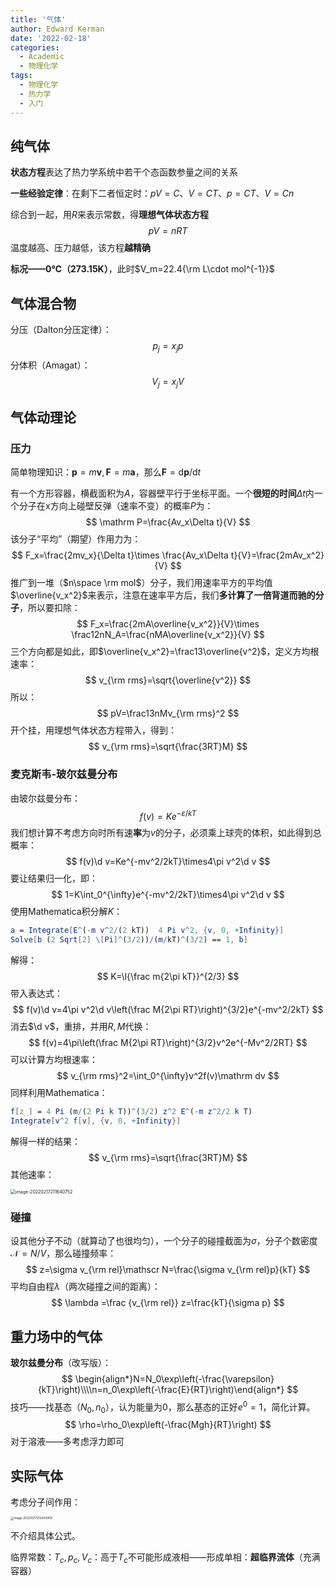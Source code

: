 ```yaml
---
title: '气体'
author: Edward Kerman
date: '2022-02-18'
categories:
  - Academic
  - 物理化学
tags:
  - 物理化学
  - 热力学
  - 入门
---
```


## 纯气体

**状态方程**表达了热力学系统中若干个态函数参量之间的关系

**一些经验定律**：在剩下二者恒定时：$pV=C$、$V=CT$、$p=CT$、$V=Cn$

综合到一起，用$R$来表示常数，得**理想气体状态方程**
$$
pV=nRT
$$
温度越高、压力越低，该方程**越精确**

**标况——0℃（273.15K）**，此时$V_m=22.4{\rm L\cdot mol^{-1}}$

## 气体混合物

分压（Dalton分压定律）：
$$
p_j=x_jp
$$
分体积（Amagat）：
$$
V_j=x_jV
$$

## 气体动理论

### 压力

简单物理知识：$\mathbf p=m\mathbf v,\mathbf F=m\mathbf a$，那么$\mathbf F=\mathrm d\mathbf p/{\mathrm dt}$

有一个方形容器，横截面积为$A$，容器壁平行于坐标平面。一个**很短的时间**$\Delta t$内一个分子在x方向上碰壁反弹（速率不变）的概率$P$为：
$$
\mathrm P=\frac{Av_x\Delta t}{V}
$$
该分子“平均”（期望）作用力为：
$$
F_x=\frac{2mv_x}{\Delta t}\times \frac{Av_x\Delta t}{V}=\frac{2mAv_x^2}{V}
$$
推广到一堆（$n\space \rm mol$）分子，我们用速率平方的平均值$\overline{v_x^2}$来表示，注意在速率平方后，我们**多计算了一倍背道而驰的分子**，所以要扣除：
$$
F_x=\frac{2mA\overline{v_x^2}}{V}\times \frac12nN_A=\frac{nMA\overline{v_x^2}}{V}
$$
三个方向都是如此，即$\overline{v_x^2}=\frac13\overline{v^2}$，定义方均根速率：
$$
v_{\rm rms}=\sqrt{\overline{v^2}}
$$
所以：
$$
pV=\frac13nMv_{\rm rms}^2
$$
开个挂，用理想气体状态方程带入，得到：
$$
v_{\rm rms}=\sqrt{\frac{3RT}M}
$$


### 麦克斯韦-玻尔兹曼分布

由玻尔兹曼分布：
$$
f(v)=Ke^{-\varepsilon/kT}
$$
我们想计算不考虑方向时所有速**率**为$v$的分子，必须乘上球壳的体积，如此得到总概率：
$$
f(v)\d v=Ke^{-mv^2/2kT}\times4\pi v^2\d v
$$
要让结果归一化，即：
$$
1=K\int_0^{\infty}e^{-mv^2/2kT}\times4\pi v^2\d v
$$
使用Mathematica积分解$K$：
```mathematica
a = Integrate[E^(-m v^2/(2 kT))  4 Pi v^2, {v, 0, +Infinity}]
Solve[b (2 Sqrt[2] \[Pi]^(3/2))/(m/kT)^(3/2) == 1, b]
```
解得：
$$
K=\l{\frac m{2\pi kT}}^{2/3}
$$
带入表达式：
$$
f(v)\d v=4\pi v^2\d v\left(\frac M{2\pi RT}\right)^{3/2}e^{-mv^2/2kT}
$$
消去$\d v$，重排，并用$R,M$代换：
$$
f(v)=4\pi\left(\frac M{2\pi RT}\right)^{3/2}v^2e^{-Mv^2/2RT}
$$
可以计算方均根速率：
$$
v_{\rm rms}^2=\int_0^{\infty}v^2f(v)\mathrm dv
$$
同样利用Mathematica：
```mathematica
f[z_] = 4 Pi (m/(2 Pi k T))^(3/2) z^2 E^(-m z^2/2 k T)
Integrate[v^2 f[v], {v, 0, +Infinity}]
```
解得一样的结果：
$$
v_{\rm rms}=\sqrt{\frac{3RT}M}
$$
其他速率：

<img src="https://tva1.sinaimg.cn/large/e6c9d24ely1gzgtku2flqj20pa0f4q3r.jpg" alt="image-20220217211640752" style="zoom:50%;" />

### 碰撞

设其他分子不动（就算动了也很均匀），一个分子的碰撞截面为$\sigma$，分子个数密度$\mathscr N=N/V$，那么碰撞频率：
$$
z=\sigma v_{\rm rel}\mathscr N=\frac{\sigma v_{\rm rel}p}{kT}
$$
平均自由程$\lambda$（两次碰撞之间的距离）：
$$
\lambda =\frac {v_{\rm rel}} z=\frac{kT}{\sigma p}
$$

## 重力场中的气体

**玻尔兹曼分布**（改写版）：
$$
\begin{align*}N=N_0\exp\left(-\frac{\varepsilon}{kT}\right)\\\\n=n_0\exp\left(-\frac{E}{RT}\right)\end{align*}
$$
技巧——找基态（$N_0,n_0$），认为能量为$0$，那么基态的正好$e^0=1$，简化计算。
$$
\rho=\rho_0\exp\left(-\frac{Mgh}{RT}\right)
$$
对于溶液——多考虑浮力即可

## 实际气体

考虑分子间作用：

<img src="https://tva1.sinaimg.cn/large/e6c9d24ely1gzgtt5pu34j20ow0f40tq.jpg" alt="image-20220217212442909" style="zoom:33%;" />

不介绍具体公式。

临界常数：$T_c,p_c,V_c$：高于$T_c$不可能形成液相——形成单相：**超临界流体**（充满容器）


